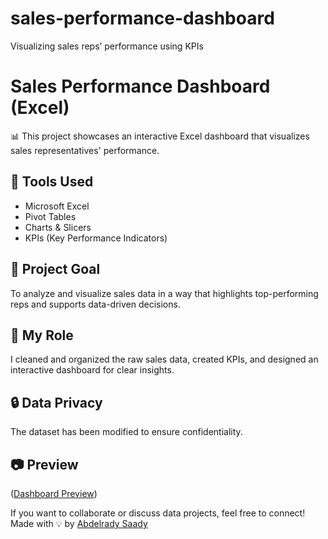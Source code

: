 # sales-performance-dashboard
Visualizing sales reps’ performance using KPIs
# Sales Performance Dashboard (Excel)

📊 This project showcases an interactive Excel dashboard that visualizes sales representatives' performance.

## 🔧 Tools Used
- Microsoft Excel
- Pivot Tables
- Charts & Slicers
- KPIs (Key Performance Indicators)

## 🎯 Project Goal
To analyze and visualize sales data in a way that highlights top-performing reps and supports data-driven decisions.

## 🧩 My Role
I cleaned and organized the raw sales data, created KPIs, and designed an interactive dashboard for clear insights.

## 🔒 Data Privacy
The dataset has been modified to ensure confidentiality.

## 📷 Preview
([Dashboard Preview](https://github.com/abdelradysaady/sales-performance-dashboard/blob/main/Annotation%202025-10-06%201.jpg?raw=true))


If you want to collaborate or discuss data projects, feel free to connect!
Made with 💡 by [Abdelrady Saady](https://www.linkedin.com/in/abdelradysaady)
